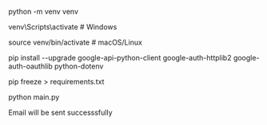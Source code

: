 python -m venv venv

venv\Scripts\activate          # Windows

source venv/bin/activate       # macOS/Linux

pip install --upgrade google-api-python-client google-auth-httplib2 google-auth-oauthlib python-dotenv

pip freeze > requirements.txt

python main.py

Email will be sent successsfully